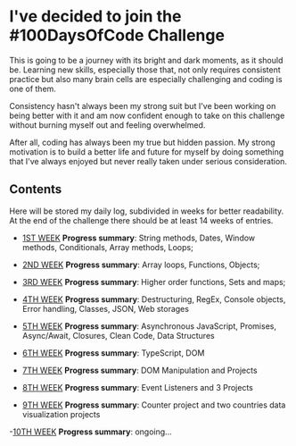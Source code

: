 # I've decided to join the #100DaysOfCode Challenge

This is going to be a journey with its bright and dark moments, as it should be. Learning new skills, especially those that, not only requires consistent practice but also many brain cells are especially challenging and coding is one of them.

Consistency hasn't always been my strong suit but I've been working on being better with it and am now confident enough to take on this challenge without burning myself out and feeling overwhelmed.

After all, coding has always been my true but hidden passion. My strong motivation is to build a better life and future for myself by doing something that I've always enjoyed but never really taken under serious consideration.

## Contents

Here will be stored my daily log, subdivided in weeks for better readability. At the end of the challenge there should be at least 14 weeks of entries.

- [1ST WEEK](week-1.md)
  **Progress summary**: String methods, Dates, Window methods, Conditionals, Array methods, Loops;

- [2ND WEEK](week-2.md)
  **Progress summary**: Array loops, Functions, Objects;

- [3RD WEEK](week-3.md)
  **Progress summary**: Higher order functions, Sets and maps;

- [4TH WEEK](week-4.md)
  **Progress summary**: Destructuring, RegEx, Console objects, Error handling, Classes, JSON, Web storages

- [5TH WEEK](week-5.md)
  **Progress summary**: Asynchronous JavaScript, Promises, Async/Await, Closures, Clean Code, Data Structures

- [6TH WEEK](week-6.md)
  **Progress summary**: TypeScript, DOM

- [7TH WEEK](week-7.md)
  **Progress summary**: DOM Manipulation and Projects

- [8TH WEEK](week-8.md)
  **Progress summary**: Event Listeners and 3 Projects

- [9TH WEEK](week-9.md)
  **Progress summary**: Counter project and two countries data visualization projects

-[10TH WEEK](week-10-md)
**Progress summary**: ongoing...
